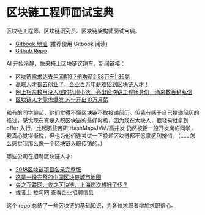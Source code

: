 # 区块链工程师面试宝典
区块链工程师、区块链研究员、区块链架构师面试宝典。

+ [Gitbook 地址](https://www.gitbook.com/read/book/chrislinn/blockchain-cheatsheet) (推荐使用 Gitbook 阅读)
+ [Github Repo](https://github.com/ChrisLinn/blockchain-cheatsheet)


AI 开始冷静，快来搭上区块链这趟车。新闻链接：

+ [区块链需求达去年同期9.7倍均薪2.58万元| 36氪](https://36kr.com/newsflashes/106819)
+ [高端人才都去创业了，企业百万年薪难招到区块链人才！](https://36kr.com/p/5116762.html)
+ [网上相亲数月没人理的杭州小伙，亮出区块链工程师身份，涌来数百封私信](https://zj.zjol.com.cn/news/861631.html)
+ [区块链人才需求爆发 苏宁开出10万月薪](http://www.jinse.com/lives/17711.htm)

和有的同学聊起，他们觉得不懂区块链不敢投递简历。但我有感于自己投递简历的经过，感觉现在真是入职区块链的最好时机，因为现在太缺人，很轻易就拿到 offer 入行，比起那些苦研 HashMap/JVM/高并发 仍然被拒一般开发岗的同学，我真心觉得惭愧，但也为他们连尝试一下投递区块链都不愿意感到惋惜。（......怎么感觉我那么像一个区块链入职传销的。）


哪些公司在招聘区块链人才:

+ [2018区块链项目名录完整版](https://github.com/ChrisLinn/blockchain-cheatsheet/blob/master/docs/2018-blockchain-projects.pdf)
+ [这是一份完整的中国区块链城市地图](https://36kr.com/p/5122683.html)
+ [失之互联网，收之区块链，上海这次想好了伐？](https://36kr.com/p/5117614.html)
+ 或者上 拉勾网 查看企业招聘信息


这个 repo 总结了一些区块链的基础知识，为各位求职者增加求职信心。
